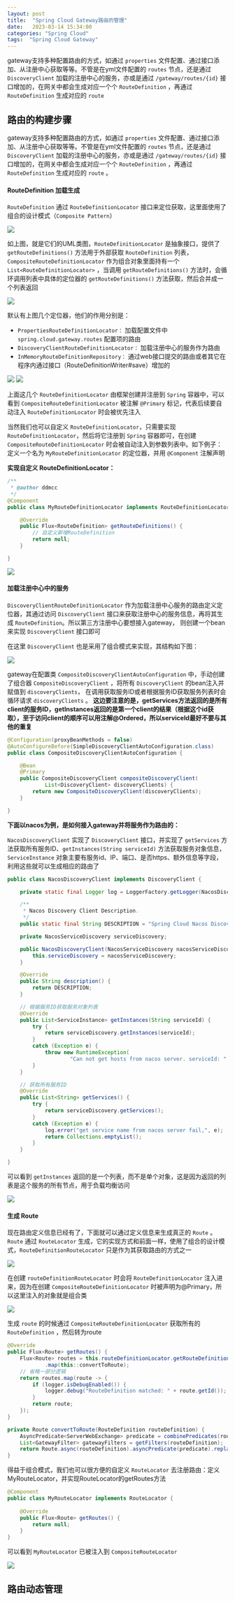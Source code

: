 ```yaml
---
layout: post
title:  "Spring Cloud Gateway路由的管理"
date:   2023-03-14 15:34:00
categories: "Spring Cloud"
tags:  "Spring Cloud Gateway"
---
```


gateway支持多种配置路由的方式，如通过 `properties` 文件配置、通过接口添加、从注册中心获取等等。不管是在yml文件配置的 `routes` 节点，还是通过 `DiscoveryClient` 加载的注册中心的服务，亦或是通过 `/gateway/routes/{id}` 接口增加的，在网关中都会生成对应一个个 `RouteDefinition` ，再通过 
`RouteDefinition` 生成对应的 `route` 

<!-- more -->


## 路由的构建步骤


gateway支持多种配置路由的方式，如通过 `properties` 文件配置、通过接口添加、从注册中心获取等等。不管是在yml文件配置的 `routes` 节点，还是通过 `DiscoveryClient` 加载的注册中心的服务，亦或是通过 `/gateway/routes/{id}` 接口增加的，在网关中都会生成对应一个个 `RouteDefinition` ，再通过 
`RouteDefinition` 生成对应的 `route` 。


#### **RouteDefinition** 加载生成


`RouteDefinition` 通过 `RouteDefinitionLocator` 接口来定位获取，这里面使用了组合的设计模式（`Composite Pattern`）


![](https://ddmcc-1255635056.cos.ap-guangzhou.myqcloud.com/6fd6c1bd0f599226e7c6e39551f9f66.png)

如上图，就是它们的UML类图，`RouteDefinitionLocator` 是抽象接口，提供了 `getRouteDefinitions()` 方法用于外部获取 `RouteDefinition` 列表， `CompositeRouteDefinitionLocator` 作为组合对象里面持有一个 `List<RouteDefinitionLocator>` ，当调用
`getRouteDefinitions()` 方法时，会循环调用列表中具体的定位器的 `getRouteDefinitions()` 方法获取，然后合并成一个列表返回


![](https://ddmcc-1255635056.cos.ap-guangzhou.myqcloud.com/ad7dee95c04382c354f9196042d8954.png)

默认有上图几个定位器，他们的作用分别是：

- `PropertiesRouteDefinitionLocator：` 加载配置文件中 `spring.cloud.gateway.routes` 配置项的路由
- `DiscoveryClientRouteDefinitionLocator：` 加载注册中心的服务作为路由
- `InMemoryRouteDefinitionRepository：` 通过web接口提交的路由或者其它在程序内通过接口（RouteDefinitionWriter#save）增加的


![](https://ddmcc-1255635056.cos.ap-guangzhou.myqcloud.com/24c609347b577a257759b40c6482e7c.png)
![](https://ddmcc-1255635056.cos.ap-guangzhou.myqcloud.com/d6dad4a06177a3214d18d6c4e11f810.png)

上面这几个 `RouteDefinitionLocator` 由框架创建并注册到 `Spring` 容器中，可以看到 `CompositeRouteDefinitionLocator` 被注解 `@Primary` 标记，代表后续要自动注入 `RouteDefinitionLocator` 时会被优先注入

当然我们也可以自定义 `RouteDefinitionLocator`，只需要实现 `RouteDefinitionLocator`，然后将它注册到 `Spring` 容器即可，在创建 `CompositeRouteDefinitionLocator` 时会被自动注入到参数列表中。如下例子：定义一个名为 `MyRouteDefinitionLocator`
的定位器，并用 `@Component` 注解声明


**实现自定义 RouteDefinitionLocator：**
```java
/**
 * @author ddmcc
 */
@Component
public class MyRouteDefinitionLocator implements RouteDefinitionLocator {

    @Override
    public Flux<RouteDefinition> getRouteDefinitions() {
        // 自定义新增RouteDefinition
        return null;
    }

}
```

![](https://ddmcc-1255635056.cos.ap-guangzhou.myqcloud.com/d0a207e1741c9269dd8294090452beb.png)


#### 加载注册中心中的服务

`DiscoveryClientRouteDefinitionLocator` 作为加载注册中心服务的路由定义定位器，其通过访问 `DiscoveryClient` 接口来获取注册中心的服务信息，再将其生成 `RouteDefinition`。所以第三方注册中心要想接入gateway，
则创建一个bean来实现 `DiscoveryClient` 接口即可

在这里 `DiscoveryClient` 也是采用了组合模式来实现，其结构如下图：

![](https://ddmcc-1255635056.cos.ap-guangzhou.myqcloud.com/3661679383159_.pic.jpg)

gateway在配置类 `CompositeDiscoveryClientAutoConfiguration` 中，手动创建了组合器 `CompositeDiscoveryClient` ，将所有 `DiscoveryClient` 的bean注入并赋值到 `discoveryClients`，
在调用获取服务ID或者根据服务ID获取服务列表时会循环请求 `discoveryClients` 。 **这边要注意的是，getServices方法返回的是所有client的服务ID，getInstances返回的是第一个client的结果（根据这个id获取），至于访问client的顺序可以用注解@Ordered，所以serviceId最好不要与其他的重复**

```java
@Configuration(proxyBeanMethods = false)
@AutoConfigureBefore(SimpleDiscoveryClientAutoConfiguration.class)
public class CompositeDiscoveryClientAutoConfiguration {

	@Bean
	@Primary
	public CompositeDiscoveryClient compositeDiscoveryClient(
			List<DiscoveryClient> discoveryClients) {
		return new CompositeDiscoveryClient(discoveryClients);
	}

}
```

**下面以nacos为例，是如何接入gateway并将服务作为路由的：**

`NacosDiscoveryClient` 实现了 `DiscoveryClient` 接口，并实现了 `getServices` 方法获取所有服务ID、`getInstances(String serviceId)` 方法获取服务对象信息，
`ServiceInstance` 对象主要有服务id、IP、端口、是否https、额外信息等字段，利用这些就可以生成相应的路由了

```java
public class NacosDiscoveryClient implements DiscoveryClient {

	private static final Logger log = LoggerFactory.getLogger(NacosDiscoveryClient.class);

	/**
	 * Nacos Discovery Client Description.
	 */
	public static final String DESCRIPTION = "Spring Cloud Nacos Discovery Client";

	private NacosServiceDiscovery serviceDiscovery;

	public NacosDiscoveryClient(NacosServiceDiscovery nacosServiceDiscovery) {
		this.serviceDiscovery = nacosServiceDiscovery;
	}

	@Override
	public String description() {
		return DESCRIPTION;
	}

    // 根据服务ID获取服务对象列表
	@Override
	public List<ServiceInstance> getInstances(String serviceId) {
		try {
			return serviceDiscovery.getInstances(serviceId);
		}
		catch (Exception e) {
			throw new RuntimeException(
					"Can not get hosts from nacos server. serviceId: " + serviceId, e);
		}
	}

    // 获取所有服务ID
	@Override
	public List<String> getServices() {
		try {
			return serviceDiscovery.getServices();
		}
		catch (Exception e) {
			log.error("get service name from nacos server fail,", e);
			return Collections.emptyList();
		}
	}

}
```

可以看到 `getInstances` 返回的是一个列表，而不是单个对象，这是因为返回的列表是这个服务的所有节点，用于负载均衡访问

![](https://ddmcc-1255635056.cos.ap-guangzhou.myqcloud.com/3671679386390_.pic.jpg)



#### 生成 **Route**

现在路由定义信息已经有了，下面就可以通过定义信息来生成真正的 `Route` 。`Route` 通过 `RouteLocator` 生成，它的实现方式和前面一样，使用了组合的设计模式，`RouteDefinitionRouteLocator` 只是作为其获取路由的方式之一

![](https://ddmcc-1255635056.cos.ap-guangzhou.myqcloud.com/3691679388909_.pic.jpg)

在创建 `routeDefinitionRouteLocator` 时会将 `RouteDefinitionLocator` 注入进来，因为在创建 `CompositeRouteDefinitionLocator` 时被声明为@Primary，所以这里注入的对象就是组合类

![](https://ddmcc-1255635056.cos.ap-guangzhou.myqcloud.com/3681679388267_.pic.jpg)

生成 `route` 的时候通过 `CompositeRouteDefinitionLocator` 获取所有的 `RouteDefinition` ，然后转为route

```java
@Override
public Flux<Route> getRoutes() {
    Flux<Route> routes = this.routeDefinitionLocator.getRouteDefinitions()
            .map(this::convertToRoute);
    // 省略一部分逻辑
    return routes.map(route -> {
        if (logger.isDebugEnabled()) {
            logger.debug("RouteDefinition matched: " + route.getId());
        }
        return route;
    });
}

private Route convertToRoute(RouteDefinition routeDefinition) {
    AsyncPredicate<ServerWebExchange> predicate = combinePredicates(routeDefinition);
    List<GatewayFilter> gatewayFilters = getFilters(routeDefinition);
    return Route.async(routeDefinition).asyncPredicate(predicate).replaceFilters(gatewayFilters).build();
}
```

得益于组合模式，我们也可以很方便的自定义 `RouteLocator` 去注册路由：定义MyRouteLocator，并实现RouteLocator的getRoutes方法

```java
@Component
public class MyRouteLocator implements RouteLocator {
    
    @Override
    public Flux<Route> getRoutes() {
        return null;
    }
}
```

可以看到 `MyRouteLocator` 已被注入到 `CompositeRouteLocator`

![](https://ddmcc-1255635056.cos.ap-guangzhou.myqcloud.com/3701679389911_.pic.jpg)


## 路由动态管理

